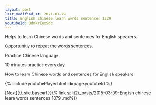 ```yaml
---
layout: post
last_modified_at: 2021-03-29
title: English chinese learn words sentences 1229 
youtubeId: QdmkrEgxSdc
---
```

 
 
Helps to learn Chinese words and sentences for English speakers.

Opportunitiy to repeat the words sentences. 

Practice Chinese language. 
 
10 minutes practice every day. 
 
How to learn Chinese words and sentences for English speakers 
 
{% include youtubePlayer.html id=page.youtubeId %}
 
 
[Next]({{ site.baseurl }}{% link  split2/_posts/2015-03-09-English chinese learn words sentences 1079 .md%})
 
